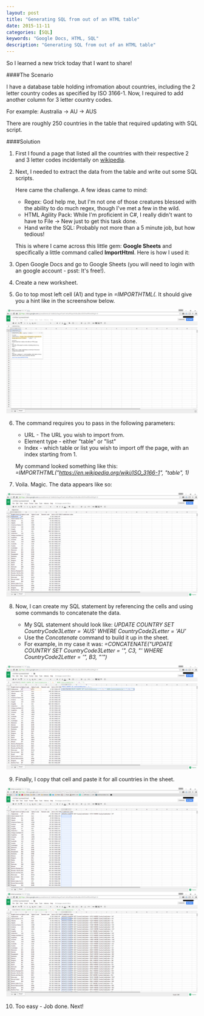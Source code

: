 ```yaml
---
layout: post
title: "Generating SQL from out of an HTML table"
date: 2015-11-11
categories: [SQL]
keywords: "Google Docs, HTML, SQL"
description: "Generating SQL from out of an HTML table"
---
```


So I learned a new trick today that I want to share! 

####The Scenario

I have a database table holding infromation about countries, including the 2 letter country codes as specified by ISO 3166-1.
Now, I required to add another column for 3 letter country codes.

For example: Australia -> AU -> AUS

There are roughly 250 countries in the table that required updating with SQL script.

####Solution

1. First I found a page that listed all the countries with their respective 2 and 3 letter codes incidentally on [wikipedia](https://en.wikipedia.org/wiki/ISO_3166-1).
2. Next, I needed to extract the data from the table and write out some SQL scripts.

    Here came the challenge. A few ideas came to mind:

    - Regex: God help me, but I'm not one of those creatures blessed with the ability to do much regex, though I've met a few in the wild.
    - HTML Agility Pack: While I'm proficient in C#, I really didn't want to have to File -> New just to get this task done.
    - Hand write the SQL: Probably not more than a 5 minute job, but how tedious!

    This is where I came across this little gem: **Google Sheets** and specifically a little command called **ImportHtml**.
    Here is how I used it:

3. Open Google Docs and go to Google Sheets (you will need to login with an google account - psst: It's free!).
4. Create a new worksheet.
5. Go to top most left cell (A1) and type in *=IMPORTHTML(*. It should give you a hint like in the screenshow below.

<div class="centered">
    <img src="/images/google-sheets.png"  alt="Google Sheets" />
</div>

6. The command requires you to pass in the following parameters:
    - URL - The URL you wish to import from.
    - Element type - either "table" or "list"
    - Index - which table or list you wish to import off the page, with an index starting from 1.
 
    My command looked something like this: *=IMPORTHTML("https://en.wikipedia.org/wiki/ISO_3166-1", "table", 1)*
 
7. Voila. Magic. The data appears like so:
 
<div class="centered">
    <img src="/images/google-sheets-with-data.png"  alt="Google Sheets with data" />
</div>

8. Now, I can create my SQL statement by referencing the cells and using some commands to concatenate the data.

    - My SQL statement should look like: *UPDATE COUNTRY SET CountryCode3Letter = 'AUS' WHERE CountryCode2Letter = 'AU'*
    - Use the *Concatenate* command to build it up in the sheet.
    - For example, in my case it was: *=CONCATENATE("UPDATE COUNTRY SET CountryCode3Letter = '", C3, "' WHERE CountryCode2Letter = '", B3, "'")*
    
<div class="centered">
    <img src="/images/google-sheets-create-query.png"  alt="Create query" />
</div>      

9. Finally, I copy that cell and paste it for all countries in the sheet.

<div class="centered">
    <img src="/images/google-sheets-copy-query.png"  alt="Copy query" />
</div>

<div class="centered">
    <img src="/images/google-sheets-done.png"  alt="All queries generated" />
</div>

10. Too easy - Job done. Next!

  